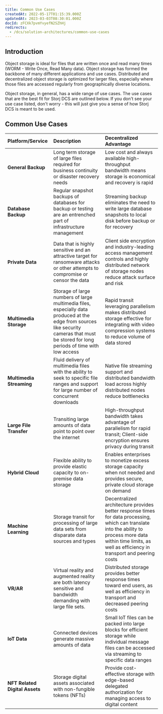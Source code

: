 ```yaml
---
title: Common Use Cases
createdAt: 2022-05-17T01:15:39.000Z
updatedAt: 2023-03-03T08:30:01.000Z
docId: zFCXk7pvmYvyefN2SZhHj
redirects:
  - /dcs/solution-architectures/common-use-cases
---
```


## Introduction

Object storage is ideal for files that are written once and read many times (WORM - Write Once, Read Many data). Object storage has formed the backbone of many different applications and use cases. Distributed and decentralized object storage is optimized for larger files, especially where those files are accessed regularly from geographically diverse locations. &#x20;

Object storage, in general, has a wide range of use cases. The use cases that are the best fit for Storj DCS are outlined below. If you don't see your use case listed, don't worry - this will just give you a sense of how Storj DCS is meant to be used.

## Common Use Cases

| Platform/Service               | Description                                                                                                                                                                              | **Decentralized Advantage**                                                                                                                                                                                       |
| :----------------------------- | :--------------------------------------------------------------------------------------------------------------------------------------------------------------------------------------- | :---------------------------------------------------------------------------------------------------------------------------------------------------------------------------------------------------------------- |
| **General Backup**             | Long term storage of large files required for business continuity or disaster recovery needs                                                                                             | Low cost and always available high-throughput bandwidth means storage is economical and recovery is rapid                                                                                                         |
| **Database Backup**            | Regular snapshot backups of databases for backup or testing are an entrenched part of infrastructure management                                                                          | Streaming backup eliminates the need to write large database snapshots to local disk before backup or for recovery                                                                                                |
| **Private Data**               | Data that is highly sensitive and an attractive target for ransomware attacks or other attempts to compromise or censor the data                                                         | Client side encryption and industry-leading access management controls and highly distributed network of storage nodes reduce attack surface and risk                                                             |
| **Multimedia Storage**         | Storage of large numbers of large multimedia files, especially data produced at the edge from sources like security cameras that must be stored for long periods of time with low access | Rapid transit leveraging parallelism makes distributed storage effective for integrating with video compression systems to reduce volume of data stored                                                           |
| **Multimedia Streaming**       | Fluid delivery of multimedia files with the ability to seek to specific file ranges and support for large number of concurrent downloads                                                 | Native file streaming support and distributed bandwidth load across highly distributed nodes reduce bottlenecks                                                                                                   |
| **Large File Transfer**        | Transiting large amounts of data point to point over the internet                                                                                                                        | High-throughput bandwidth takes advantage of parallelism for rapid transit; Client-side encryption ensures privacy during transit                                                                                 |
| **Hybrid Cloud**               | Flexible ability to provide elastic capacity to on-premise data storage                                                                                                                  | Enables enterprises to monetize excess storage capacity when not needed and provides secure, private cloud storage on demand                                                                                      |
| **Machine Learning**           | Storage transit for processing of large data sets from disparate data sources and types                                                                                                  | Decentralized architecture provides better response times for data processing, which can translate into the ability to process more data within time limits, as well as efficiency in transport and peering costs |
| **VR/AR**                      | Virtual reality and augmented reality are both latency sensitive and bandwidth demanding with large file sets.                                                                           | Distributed storage provides better response times toward end users, as well as efficiency in transport and decreased peering costs                                                                               |
| **IoT Data**                   | Connected devices generate massive amounts of data                                                                                                                                       | Small IoT files can be packed into large blocks for efficient storage while individual message files can be accessed via streaming to specific data ranges                                                        |
| **NFT Related Digital Assets** | Storage digital assets associated with non-fungible tokens (NFTs)                                                                                                                        | Provide cost-effective storage with edge-based delegated authorization for managing access to digital content                                                                                                     |

